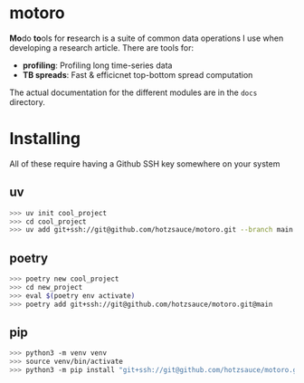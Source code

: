 # motoro

**Mo**do **to**ols for **r**esearch is a suite of common data operations I
use when developing a research article. There are tools for:

- **profiling**: Profiling long time-series data
- **TB spreads**: Fast & efficicnet top-bottom spread computation

The actual documentation for the different modules are in the `docs`
directory.

# Installing

All of these require having a Github SSH key somewhere on your system

## uv

```bash
>>> uv init cool_project
>>> cd cool_project
>>> uv add git+ssh://git@github.com/hotzsauce/motoro.git --branch main
```

## poetry

```bash
>>> poetry new cool_project
>>> cd new_project
>>> eval $(poetry env activate)
>>> poetry add git+ssh://git@github.com/hotzsauce/motoro.git@main
```

## pip

```bash
>>> python3 -m venv venv
>>> source venv/bin/activate
>>> python3 -m pip install "git+ssh://git@github.com/hotzsauce/motoro.git@main#egg=motoro"
```
